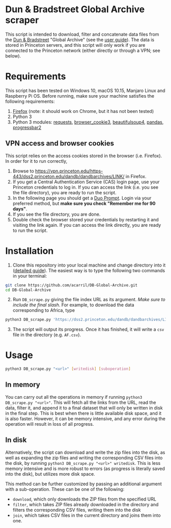 # Dun & Bradstreet Global Archive scraper

This script is intended to download, filter and concatenate data files from the [Dun & Bradstreet](https://www.dnb.com/) "Global Archive" (see the [user guide](/D&BHistoricalGlobal-UserGuide.pdf)).
The data is stored in Princeton servers, and this script will only work if you are connected to the Princeton network (either directly or through a VPN; see below).

# Requirements

This script has been tested on Windows 10, macOS 10.15, Manjaro Linux and Raspberry Pi OS.
Before running, make sure your machine satisfies the following requirements:
1. [Firefox](https://www.mozilla.org/firefox/) (note: it should work on Chrome, but it has not been tested)
2. Python 3
3. Python 3 modules: [requests](https://pypi.org/project/requests/), [browser_cookie3](https://pypi.org/project/browser-cookie3/), [beautifulsoup4](https://pypi.org/project/beautifulsoup4/), [pandas](https://pypi.org/project/pandas/), [progressbar2](https://pypi.org/project/progressbar2/)

## VPN access and browser cookies

This script relies on the access cookies stored in the browser (i.e. Firefox). In order for it to run correctly,
1. Browse to https://vpn.princeton.edu/https-443/dss2.princeton.edu/dandb/dandbarchives/LINK/ in Firefox.
2. If you get a Central Authentication Service (CAS) login page, use your Princeton credentials to log in. If you can access the link (i.e. you see the file directory), you are ready to run the script.
3. In the following page you should get a [Duo Prompt](https://guide.duo.com/prompt). Login via your preferred method, but **make sure you check "Remember me for 90 days"**.
4. If you see the file directory, you are done.
5. Double check the browser stored your credentials by restarting it and visiting the link again. If you can access the link directly, you are ready to run the script.

# Installation

1. Clone this repository into your local machine and change directory into it ([detailed guide](https://docs.github.com/en/github/creating-cloning-and-archiving-repositories/cloning-a-repository)).
The easiest way is to type the following two commands in your terminal:
```sh
git clone https://github.com/acarril/DB-Global-Archive.git
cd DB-Global-Archive
```
2. Run `DB_scrape.py` giving the file index URL as its argument. *Make sure to include the final slash*. For example, to download the data corresponding to Africa, type
```sh
python3 DB_scrape.py 'https://dss2.princeton.edu/dandb/dandbarchives/LINK/AF/'
```
3. The script will output its progress. Once it has finished, it will write a `csv` file in the directory (e.g. `AF.csv`).

# Usage

```sh
python3 DB_scrape.py "<url>" [writedisk] [suboperation]
```

## In memory

You can carry out all the operations in memory if running ```python3 DB_scrape.py "<url>"```. This will fetch all the links from the URL, read the data, filter it, and append it to a final dataset that will only be written in disk in the final step. This is best when there is little available disk space, and it is also faster. However, it can be memory intensive, and any error during the operation will result in loss of all progress.

## In disk

Alternatively, the script can download and write the zip files into the disk, as well as expanding the zip files and writing the corresponding CSV files into the disk, by running ```python3 DB_scrape.py "<url>" writedisk```.
This is less memory intensive and is more robust to errors (as progress is literally saved into the disk), but utilizes more disk space.

This method can be further customized by passing an additional argument with a sub-operation. These can be one of the following:
- ```download```, which only downloads the ZIP files from the specified URL
- ```filter```, which takes ZIP files already downloaded in the directory and filters the corresponding CSV files, writing them into the disk
- ```join```, which takes CSV files in the current directory and joins them into one.

